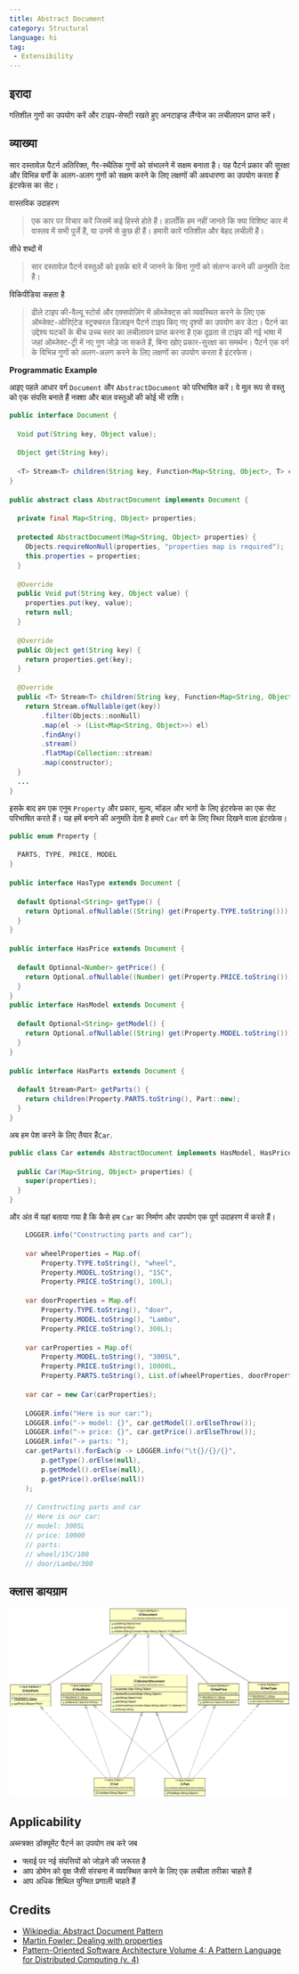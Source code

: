 ```yaml
---
title: Abstract Document
category: Structural
language: hi
tag: 
 - Extensibility
---
```


## इरादा

गतिशील गुणों का उपयोग करें और टाइप-सेफ्टी रखते हुए अनटाइप्ड लैंग्वेज का लचीलापन प्राप्त करें।

## व्याख्या

सार दस्तावेज़ पैटर्न अतिरिक्त, गैर-स्थैतिक गुणों को संभालने में सक्षम बनाता है। यह पैटर्न
प्रकार की सुरक्षा और विभिन्न वर्गों के अलग-अलग गुणों को सक्षम करने के लिए लक्षणों की अवधारणा का उपयोग करता है
इंटरफेस का सेट।


वास्तविक उदाहरण

>  एक कार पर विचार करें जिसमें कई हिस्से होते हैं। हालाँकि हम नहीं जानते कि क्या विशिष्ट कार में वास्तव में सभी पुर्जे हैं, या उनमें से कुछ ही हैं। हमारी कारें गतिशील और बेहद लचीली हैं।

सीधे शब्दों में

> सार दस्तावेज़ पैटर्न वस्तुओं को इसके बारे में जानने के बिना गुणों को संलग्न करने की अनुमति देता है।

विकिपीडिया कहता है

> ढीले टाइप की-वैल्यू स्टोर्स और एक्सपोज़िंग में ऑब्जेक्ट्स को व्यवस्थित करने के लिए एक ऑब्जेक्ट-ओरिएंटेड स्ट्रक्चरल डिज़ाइन पैटर्न
टाइप किए गए दृश्यों का उपयोग कर डेटा। पैटर्न का उद्देश्य घटकों के बीच उच्च स्तर का लचीलापन प्राप्त करना है
एक दृढ़ता से टाइप की गई भाषा में जहां ऑब्जेक्ट-ट्री में नए गुण जोड़े जा सकते हैं, बिना खोए
प्रकार-सुरक्षा का समर्थन। पैटर्न एक वर्ग के विभिन्न गुणों को अलग-अलग करने के लिए लक्षणों का उपयोग करता है
इंटरफेस।

**Programmatic Example**

आइए पहले आधार वर्ग `Document` और `AbstractDocument` को परिभाषित करें। वे मूल रूप से वस्तु को एक संपत्ति बनाते हैं
नक्शा और बाल वस्तुओं की कोई भी राशि।

```java
public interface Document {

  Void put(String key, Object value);

  Object get(String key);

  <T> Stream<T> children(String key, Function<Map<String, Object>, T> constructor);
}

public abstract class AbstractDocument implements Document {

  private final Map<String, Object> properties;

  protected AbstractDocument(Map<String, Object> properties) {
    Objects.requireNonNull(properties, "properties map is required");
    this.properties = properties;
  }

  @Override
  public Void put(String key, Object value) {
    properties.put(key, value);
    return null;
  }

  @Override
  public Object get(String key) {
    return properties.get(key);
  }

  @Override
  public <T> Stream<T> children(String key, Function<Map<String, Object>, T> constructor) {
    return Stream.ofNullable(get(key))
        .filter(Objects::nonNull)
        .map(el -> (List<Map<String, Object>>) el)
        .findAny()
        .stream()
        .flatMap(Collection::stream)
        .map(constructor);
  }
  ...
}
```
इसके बाद हम एक एनुम `Property` और प्रकार, मूल्य, मॉडल और भागों के लिए इंटरफेस का एक सेट परिभाषित करते हैं। यह हमें बनाने की अनुमति देता है
हमारे `Car` वर्ग के लिए स्थिर दिखने वाला इंटरफ़ेस।

```java
public enum Property {

  PARTS, TYPE, PRICE, MODEL
}

public interface HasType extends Document {

  default Optional<String> getType() {
    return Optional.ofNullable((String) get(Property.TYPE.toString()));
  }
}

public interface HasPrice extends Document {

  default Optional<Number> getPrice() {
    return Optional.ofNullable((Number) get(Property.PRICE.toString()));
  }
}
public interface HasModel extends Document {

  default Optional<String> getModel() {
    return Optional.ofNullable((String) get(Property.MODEL.toString()));
  }
}

public interface HasParts extends Document {

  default Stream<Part> getParts() {
    return children(Property.PARTS.toString(), Part::new);
  }
}
```

अब हम पेश करने के लिए तैयार हैं`Car`.

```java
public class Car extends AbstractDocument implements HasModel, HasPrice, HasParts {

  public Car(Map<String, Object> properties) {
    super(properties);
  }
}
```

और अंत में यहां बताया गया है कि कैसे हम `Car` का निर्माण और उपयोग एक पूर्ण उदाहरण में करते हैं।

```java
    LOGGER.info("Constructing parts and car");

    var wheelProperties = Map.of(
        Property.TYPE.toString(), "wheel",
        Property.MODEL.toString(), "15C",
        Property.PRICE.toString(), 100L);

    var doorProperties = Map.of(
        Property.TYPE.toString(), "door",
        Property.MODEL.toString(), "Lambo",
        Property.PRICE.toString(), 300L);

    var carProperties = Map.of(
        Property.MODEL.toString(), "300SL",
        Property.PRICE.toString(), 10000L,
        Property.PARTS.toString(), List.of(wheelProperties, doorProperties));

    var car = new Car(carProperties);

    LOGGER.info("Here is our car:");
    LOGGER.info("-> model: {}", car.getModel().orElseThrow());
    LOGGER.info("-> price: {}", car.getPrice().orElseThrow());
    LOGGER.info("-> parts: ");
    car.getParts().forEach(p -> LOGGER.info("\t{}/{}/{}",
        p.getType().orElse(null),
        p.getModel().orElse(null),
        p.getPrice().orElse(null))
    );

    // Constructing parts and car
    // Here is our car:
    // model: 300SL
    // price: 10000
    // parts: 
    // wheel/15C/100
    // door/Lambo/300
```

## क्लास डायग्राम 

![alt text](./etc/abstract-document.png "Abstract Document Traits and Domain")

## Applicability

अब्स्त्रक्त डॉक्यूमेंट पैटर्न का उपयोग तब करे जब 

* फ्लाई पर नई संपत्तियों को जोड़ने की जरूरत है
* आप डोमेन को वृक्ष जैसी संरचना में व्यवस्थित करने के लिए एक लचीला तरीका चाहते हैं
* आप अधिक शिथिल युग्मित प्रणाली चाहते हैं

## Credits

* [Wikipedia: Abstract Document Pattern](https://en.wikipedia.org/wiki/Abstract_Document_Pattern)
* [Martin Fowler: Dealing with properties](http://martinfowler.com/apsupp/properties.pdf)
* [Pattern-Oriented Software Architecture Volume 4: A Pattern Language for Distributed Computing (v. 4)](https://www.amazon.com/gp/product/0470059028/ref=as_li_qf_asin_il_tl?ie=UTF8&tag=javadesignpat-20&creative=9325&linkCode=as2&creativeASIN=0470059028&linkId=e3aacaea7017258acf184f9f3283b492)